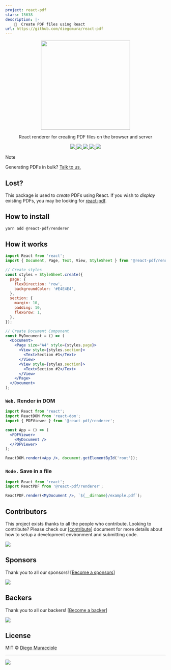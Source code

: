 ```yaml
---
project: react-pdf
stars: 15638
description: |-
    📄  Create PDF files using React
url: https://github.com/diegomura/react-pdf
---
```


<p align="center">
  <img src="https://user-images.githubusercontent.com/5600341/27505816-c8bc37aa-587f-11e7-9a86-08a2d081a8b9.png" height="280px">
  <p align="center">React renderer for creating PDF files on the browser and server<p>
  <p align="center">
    <a href="https://www.npmjs.com/package/@react-pdf/renderer">
      <img src="https://img.shields.io/npm/v/@react-pdf/renderer?style=flat&colorA=000000&colorB=000000" />
    </a>
     <a href="https://opencollective.com/react-pdf">
      <img src="https://img.shields.io/opencollective/all/react-pdf?style=flat&colorA=000000&colorB=000000" />
    </a>
    <a href="https://github.com/diegomura/react-pdf/blob/master/LICENSE">
      <img src="https://img.shields.io/github/license/diegomura/react-pdf?style=flat&colorA=000000&colorB=000000" />
    </a>
    <a href="https://blockchain.com/btc/address/bc1qj223udztpmt5dck46dw0yap08yum63ht56h90v">
      <img src="https://img.shields.io/badge/BTC-f5f5f5?style=flat&colorA=000000&colorB=000000" />
    </a>
     <a href="https://blockchain.com/eth/address/0x4e1DB76bA0858BbCAa4DD804418D0D9EcF77B1cC">
      <img src="https://img.shields.io/badge/ETH-f5f5f5?style=flat&colorA=000000&colorB=000000" />
    </a>
  </p>
</p>

> [!NOTE]  
> Generating PDFs in bulk? [Talk to us.](https://axxy020tu5c.typeform.com/to/eU21hXDy)

## Lost?

This package is used to _create_ PDFs using React. If you wish to _display_ existing PDFs, you may be looking for [react-pdf](https://github.com/wojtekmaj/react-pdf).

## How to install

```sh
yarn add @react-pdf/renderer
```

## How it works

```jsx
import React from 'react';
import { Document, Page, Text, View, StyleSheet } from '@react-pdf/renderer';

// Create styles
const styles = StyleSheet.create({
  page: {
    flexDirection: 'row',
    backgroundColor: '#E4E4E4',
  },
  section: {
    margin: 10,
    padding: 10,
    flexGrow: 1,
  },
});

// Create Document Component
const MyDocument = () => (
  <Document>
    <Page size="A4" style={styles.page}>
      <View style={styles.section}>
        <Text>Section #1</Text>
      </View>
      <View style={styles.section}>
        <Text>Section #2</Text>
      </View>
    </Page>
  </Document>
);
```

### `Web.` Render in DOM

```jsx
import React from 'react';
import ReactDOM from 'react-dom';
import { PDFViewer } from '@react-pdf/renderer';

const App = () => (
  <PDFViewer>
    <MyDocument />
  </PDFViewer>
);

ReactDOM.render(<App />, document.getElementById('root'));
```

### `Node.` Save in a file

```jsx
import React from 'react';
import ReactPDF from '@react-pdf/renderer';

ReactPDF.render(<MyDocument />, `${__dirname}/example.pdf`);
```

## Contributors

This project exists thanks to all the people who contribute. Looking to contribute? Please check our [[contribute]](https://github.com/diegomura/react-pdf/blob/master/.github/CONTRIBUTING.md) document for more details about how to setup a development environment and submitting code.

<a href="https://github.com/diegomura/react-pdf/blob/master/.github/CONTRIBUTING.md"><img src="https://opencollective.com/react-pdf/contributors.svg?width=890" /></a>

## Sponsors

Thank you to all our sponsors! [[Become a sponsors](https://opencollective.com/react-pdf#sponsors)]

<a href="https://opencollective.com/react-pdf#sponsors" target="_blank"><img src="https://opencollective.com/react-pdf/sponsors.svg?width=890"></a>

## Backers

Thank you to all our backers! [[Become a backer](https://opencollective.com/react-pdf#backer)]

<a href="https://opencollective.com/react-pdf#backers" target="_blank"><img src="https://opencollective.com/react-pdf/backers.svg?width=890"></a>

## License

MIT © [Diego Muracciole](http://github.com/diegomura)

---

![](https://img.shields.io/npm/dt/@react-pdf/renderer.svg?style=flat)

